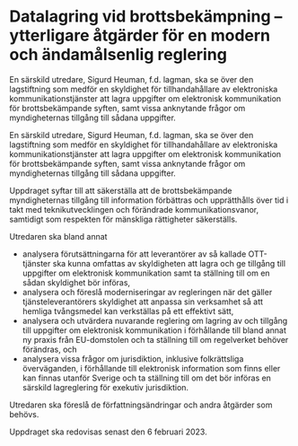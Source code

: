 # Datalagring vid brottsbekämpning – ytterligare åtgärder för en modern och ändamålsenlig reglering

En särskild utredare, Sigurd Heuman, f.d. lagman, ska se över den lagstiftning som medför en skyldighet för tillhandahållare av elektroniska kommunikationstjänster att lagra uppgifter om elektronisk kommunikation för brottsbekämpande syften, samt vissa anknytande frågor om myndigheternas tillgång till sådana uppgifter.

En särskild utredare, Sigurd Heuman, f.d. lagman, ska se över den lagstiftning som medför en skyldighet för tillhandahållare av elektroniska kommunikationstjänster att lagra uppgifter om elektronisk kommunikation för brottsbekämpande syften, samt vissa anknytande frågor om myndigheternas tillgång till sådana uppgifter.

Uppdraget syftar till att säkerställa att de brottsbekämpande myndigheternas tillgång till information förbättras och upprätthålls över tid i takt med teknikutvecklingen och förändrade kommunikationsvanor, samtidigt som respekten för mänskliga rättigheter säkerställs.

Utredaren ska bland annat

* analysera förutsättningarna för att leverantörer av så kallade OTT-tjänster ska kunna omfattas av skyldigheten att lagra och ge tillgång till uppgifter om elektronisk kommunikation samt ta ställning till om en sådan skyldighet bör införas,
* analysera och föreslå moderniseringar av regleringen när det gäller tjänsteleverantörers skyldighet att anpassa sin verksamhet så att hemliga tvångsmedel kan verkställas på ett effektivt sätt,
* analysera och utvärdera nuvarande reglering om lagring av och tillgång till uppgifter om elektronisk kommunikation i förhållande till bland annat ny praxis från EU-domstolen och ta ställning till om regelverket behöver förändras, och
* analysera vissa frågor om jurisdiktion, inklusive folkrättsliga överväganden, i förhållande till elektronisk information som finns eller kan finnas utanför Sverige och ta ställning till om det bör införas en särskild lagreglering för exekutiv jurisdiktion.

Utredaren ska föreslå de författningsändringar och andra åtgärder som behövs.

Uppdraget ska redovisas senast den 6 februari 2023.

